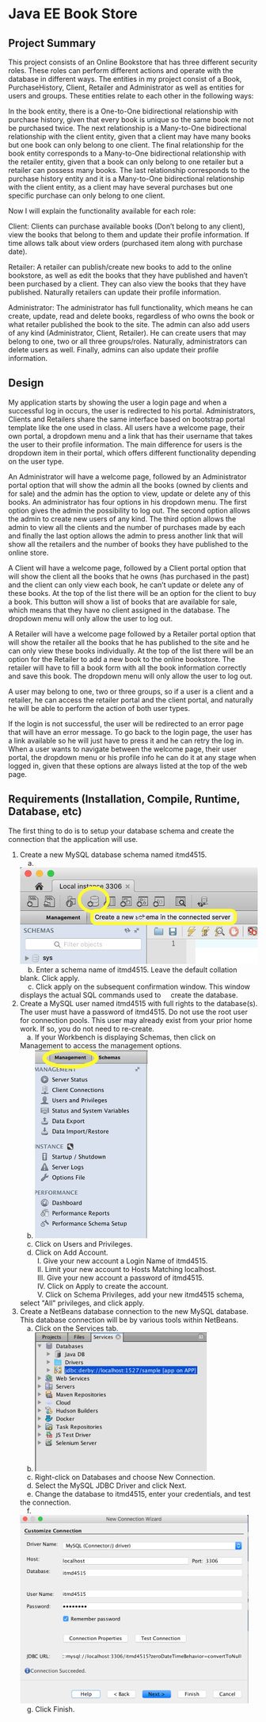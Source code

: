 # Java EE Book Store

## Project Summary

This project consists of an Online Bookstore that has three different security roles. These roles can perform different actions and operate with the
database in different ways. The entities in my project consist of a Book, PurchaseHistory, Client, Retailer and Administrator as well as entities for
users and groups. These entities relate to each other in the following ways:

In the book entity, there is a One-to-One bidirectional relationship with purchase history, given that every book is unique so the same book me not
be purchased twice. The next relationship is a Many-to-One bidirectional relationship with the client entity, given that a client may have many
books but one book can only belong to one client. The final relationship for the book entity corresponds to a Many-to-One bidirectional
relationship with the retailer entity, given that a book can only belong to one retailer but a retailer can possess many books. The last relationship
corresponds to the purchase history entity and it is a Many-to-One bidirectional relationship with the client entity, as a client may have several
purchases but one specific purchase can only belong to one client.

Now I will explain the functionality available for each role:

Client: Clients can purchase available books (Don’t belong to any client), view the books that belong to them and update their profile information.
If time allows talk about view orders (purchased item along with purchase date).

Retailer: A retailer can publish/create new books to add to the online bookstore, as well as edit the books that they have published and haven’t
been purchased by a client. They can also view the books that they have published. Naturally retailers can update their profile information.

Administrator: The administrator has full functionality, which means he can create, update, read and delete books, regardless of who owns the
book or what retailer published the book to the site. The admin can also add users of any kind (Administrator, Client, Retailer). He can create
users that may belong to one, two or all three groups/roles. Naturally, administrators can delete users as well. Finally, admins can also update
their profile information.

## Design 

My application starts by showing the user a login page and when a successful log in occurs, the user is redirected to his portal. Administrators, Clients and Retailers share the same interface based on bootstrap portal template like the one used in class. All users have a welcome page, their own portal, a dropdown menu and a link that has their username that takes the user to their profile information. The main difference for users is the dropdown item in their portal, which offers different functionality depending on the user type.

 
An Administrator will have a welcome page, followed by an Administrator portal option that will show the admin all the books (owned by clients and for sale) and the admin has the option to view, update or delete any of this books. An administrator has four options in his dropdown menu. The first option gives the admin the possibility to log out. The second option allows the admin to create new users of any kind. The third option allows the admin to view all the clients and the number of purchases made by each and finally the last option allows the admin to press another link that will show all the retailers and the number of books they have published to the online store.

 
A Client will have a welcome page, followed by a Client portal option that will show the client all the books that he owns (has purchased in the past) and the client can only view each book, he can’t update or delete any of these books. At the top of the list there will be an option for the client to buy a book. This button will show a list of books that are available for sale, which means that they have no client assigned in the database. The dropdown menu will only allow the user to log out.

 
A Retailer will have a welcome page followed by a Retailer portal option that will show the retailer all the books that he has published to the site and he can only view these books individually. At the top of the list there will be an option for the Retailer to add a new book to the online bookstore. The retailer will have to fill a book form with all the book information correctly and save this book. The dropdown menu will only allow the user to log out.

 
A user may belong to one, two or three groups, so if a user is a client and a retailer, he can access the retailer portal and the client portal, and naturally he will be able to perform the action of both user types.

 
If the login is not successful, the user will be redirected to an error page that will have an error message. To go back to the login page, the user has a link available so he will just have to press it and he can retry the log in. When a user wants to navigate between the welcome page, their user portal, the dropdown menu or his profile info he can do it at any stage when logged in, given that these options are always listed at the top of the web page.

## Requirements (Installation, Compile, Runtime, Database, etc)

The first thing to do is to setup your database schema and create the connection that the application will use. 

1. Create a new MySQL database schema named itmd4515.    
   &nbsp;&nbsp;&nbsp;&nbsp;a. <img src="https://github.com/BorjaGD94/Book-Store/blob/master/screenshots/1.png" width="480">  
   &nbsp;&nbsp;&nbsp;&nbsp;b. Enter a schema name of itmd4515. Leave the default collation blank. Click apply.  
   &nbsp;&nbsp;&nbsp;&nbsp;c. Click apply on the subsequent confirmation window. This window displays the actual SQL commands used to    &nbsp;&nbsp;&nbsp;&nbsp;create the database.      
2. Create a MySQL user named itmd4515 with full rights to the database(s). The user must have a password of itmd4515. Do not use the  root user for connection pools. This user may already exist from your prior home work. If so, you do not need to re-create.  
    &emsp;a. If your Workbench is displaying Schemas, then click on Management to access the management options.   
    &emsp;b. <img src="https://github.com/BorjaGD94/Book-Store/blob/master/screenshots/2.png" height="380">    
    &emsp;c. Click on Users and Privileges.  
    &emsp;d. Click on Add Account.   
    &emsp;&emsp;&ensp;I. Give your new account a Login Name of itmd4515.  
    &emsp;&emsp;&ensp;II. Limit your new account to Hosts Matching localhost.  
    &emsp;&emsp;&ensp;III. Give your new account a password of itmd4515.  
    &emsp;&emsp;&ensp;IV. Click on Apply to create the account.  
    &emsp;&emsp;&ensp;V. Click on Schema Privileges, add your new itmd4515 schema, select "All" privileges, and click apply.    
3. Create a NetBeans database connection to the new MySQL database. This database connection will be by various tools within NetBeans.     
    &emsp;a. Click on the Services tab.  
    &emsp;b. <img src="https://github.com/BorjaGD94/Book-Store/blob/master/screenshots/3.png" height="280">  
    &emsp;c. Right-click on Databases and choose New Connection.  
    &emsp;d. Select the MySQL JDBC Driver and click Next.  
    &emsp;e. Change the database to itmd4515, enter your credentials, and test the connection.  
    &emsp;f. <img src="https://github.com/BorjaGD94/Book-Store/blob/master/screenshots/4.png" height="380">    
    &emsp;g. Click Finish.  

